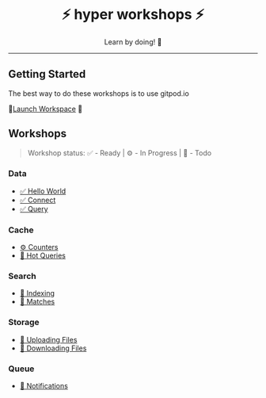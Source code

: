 <h1 align="center">⚡️ hyper workshops ⚡️</h1>
<p align="center">Learn by doing! 💪 </p>

---

## Getting Started

The best way to do these workshops is to use gitpod.io

🚀[Launch Workspace](https://gitpod.io#https://github.com/hyper63/workshops/tree/master)
🚀

## Workshops

> Workshop status: ✅ - Ready | ⚙️ - In Progress | 🔮 - Todo

### Data

- [✅ Hello World](/data-hello-world)
- [✅ Connect](/data-connect)
- [✅ Query](/data-query)

### Cache

- [⚙️ Counters](/cache-counters)
- [🔮 Hot Queries](/cache-hot-queries)

### Search

- [🔮 Indexing](/search-indexing)
- [🔮 Matches](/search-matching)

### Storage

- [🔮 Uploading Files](/upload)
- [🔮 Downloading Files](/download)

### Queue

- [🔮 Notifications](/notifications)
